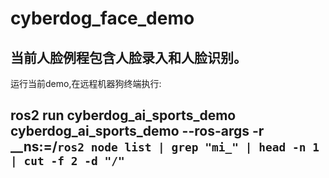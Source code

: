 # cyberdog_face_demo
  ## 当前人脸例程包含人脸录入和人脸识别。
  运行当前demo,在远程机器狗终端执行:
  ## ros2 run cyberdog_ai_sports_demo cyberdog_ai_sports_demo --ros-args -r __ns:=/`ros2 node list | grep "mi_" | head -n 1 | cut -f 2 -d "/"`
